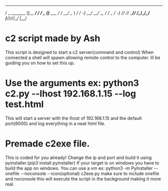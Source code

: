    ___             _         __    ___  _         
  / _ \_______    (_)__ ____/ /_  / _ \(_)__  ___ 
 / ___/ __/ _ \  / / -_) __/ __/  \_, / / _ \/ -_)
/_/  /_/  \___/_/ /\__/\__/\__/  /___/_/_//_/\__/ 
             |___/       


# c2 script made by Ash
This script is designed to start a c2 server(command and control)
When connected a shell will spawn allowing remote control to the computer. Ill be guiding you on how to set this up.
# Use the arguments ex: python3 c2.py --lhost 192.168.1.15 --log test.html
This will start a server with the lhost of 192.168.1.15 and the default port(6000) and log everything in a neat html file.
# Premade c2exe file.
This is coded for you already! Change the ip and port and build it using pyinstaller.(pip3 install pyinstaller)
If your target is on windows you have to build the app on windows. You can use a vm
ex: python3 -m PyInstaller --onefile --noconsole --icon(optional) c2exe.py
make sure to include onefile and noconsole this will execute the script in the background making it more real.
